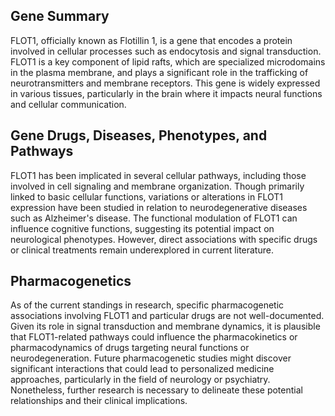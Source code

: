 ## Gene Summary
FLOT1, officially known as Flotillin 1, is a gene that encodes a protein involved in cellular processes such as endocytosis and signal transduction. FLOT1 is a key component of lipid rafts, which are specialized microdomains in the plasma membrane, and plays a significant role in the trafficking of neurotransmitters and membrane receptors. This gene is widely expressed in various tissues, particularly in the brain where it impacts neural functions and cellular communication.

## Gene Drugs, Diseases, Phenotypes, and Pathways
FLOT1 has been implicated in several cellular pathways, including those involved in cell signaling and membrane organization. Though primarily linked to basic cellular functions, variations or alterations in FLOT1 expression have been studied in relation to neurodegenerative diseases such as Alzheimer's disease. The functional modulation of FLOT1 can influence cognitive functions, suggesting its potential impact on neurological phenotypes. However, direct associations with specific drugs or clinical treatments remain underexplored in current literature.

## Pharmacogenetics
As of the current standings in research, specific pharmacogenetic associations involving FLOT1 and particular drugs are not well-documented. Given its role in signal transduction and membrane dynamics, it is plausible that FLOT1-related pathways could influence the pharmacokinetics or pharmacodynamics of drugs targeting neural functions or neurodegeneration. Future pharmacogenetic studies might discover significant interactions that could lead to personalized medicine approaches, particularly in the field of neurology or psychiatry. Nonetheless, further research is necessary to delineate these potential relationships and their clinical implications.